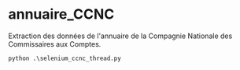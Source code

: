# annuaire_CCNC
Extraction des données de l'annuaire de la Compagnie Nationale des Commissaires aux Comptes.

```python
python .\selenium_ccnc_thread.py
```